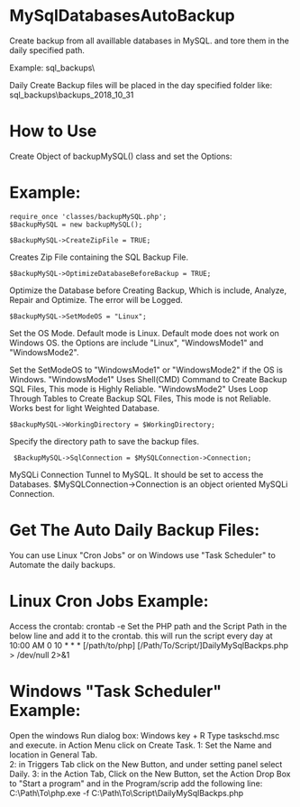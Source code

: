 # MySqlDatabasesAutoBackup
Create backup from all availlable databases in MySQL. and tore them in the daily specified path. 

Example: sql_backups\

Daily Create Backup files will be placed in the day specified folder like: sql_backups\backups_2018_10_31

# How to Use
Create Object of backupMySQL() class and set the Options:

# Example:
    require_once 'classes/backupMySQL.php';
    $BackupMySQL = new backupMySQL();

    $BackupMySQL->CreateZipFile = TRUE;
Creates Zip File containing the SQL Backup File.

    $BackupMySQL->OptimizeDatabaseBeforeBackup = TRUE;
Optimize the Database before Creating Backup, Which is include, Analyze, Repair and Optimize. The error will be Logged.

    $BackupMySQL->SetModeOS = "Linux";
Set the OS Mode. Default mode is Linux. Default mode does not work on Windows OS. the Options are include "Linux", "WindowsMode1" and "WindowsMode2".

Set the SetModeOS to "WindowsMode1" or "WindowsMode2" if the OS is Windows. "WindowsMode1" Uses Shell(CMD) Command to Create Backup SQL Files, This mode is Highly Reliable. "WindowsMode2" Uses Loop Through Tables to Create Backup SQL Files, This mode is not Reliable. Works best for light Weighted Database. 

    $BackupMySQL->WorkingDirectory = $WorkingDirectory;
Specify the directory path to save the backup files.

     $BackupMySQL->SqlConnection = $MySQLConnection->Connection;
MySQLi Connection Tunnel to MySQL. It should be set to access the Databases. $MySQLConnection->Connection is an object oriented MySQLi Connection.

#  Get The Auto Daily Backup Files:
You can use Linux "Cron Jobs" or on Windows use "Task Scheduler" to Automate the daily backups.

# Linux Cron Jobs Example:
Access the crontab: crontab -e
Set the PHP path and the Script Path in the below line and add it to the crontab. this will run the script every day at 10:00 AM
  0 10 * * * [/path/to/php] [/Path/To/Script/]DailyMySqlBackps.php > /dev/null 2>&1

# Windows "Task Scheduler" Example:
Open the windows Run dialog box: Windows key + R
Type taskschd.msc and execute. in Action Menu click on Create Task. 
1: Set the Name and location in General Tab.  
2: in Triggers Tab click on the New Button, and under setting panel select Daily.
3: in the Action Tab, Click on the New Button, set the Action Drop Box to "Start a program" and in the Program/scrip add the following line:
  C:\Path\To\php.exe -f C:\Path\To\Script\DailyMySqlBackps.php



